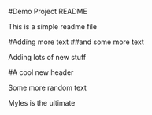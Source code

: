 #Demo Project README

This is a simple readme file

#Adding more text
##and some more text

Adding lots of new stuff

#A cool new header

Some more random text

Myles is the ultimate